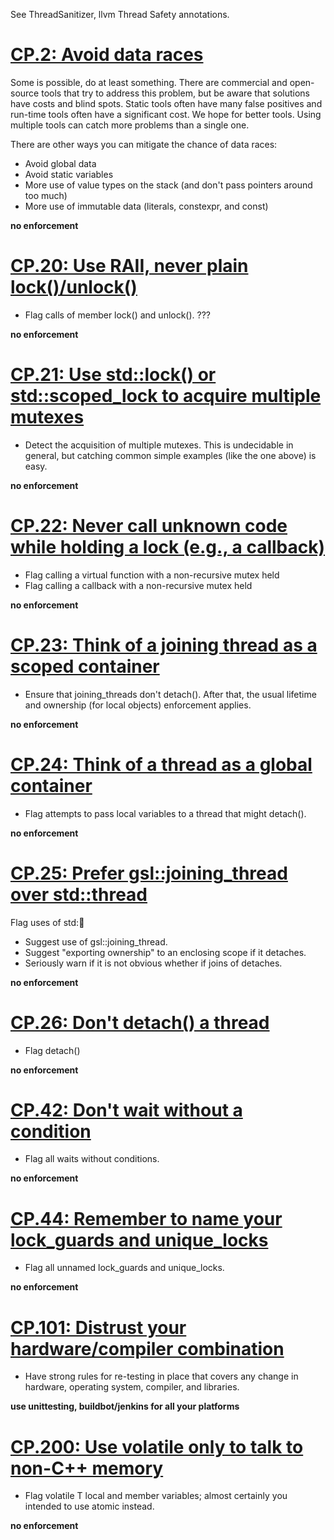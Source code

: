 See ThreadSanitizer, llvm Thread Safety annotations.

# [CP.2: Avoid data races](https://github.com/isocpp/CppCoreGuidelines/blob/master/CppCoreGuidelines.md#cp2-avoid-data-races)

Some is possible, do at least something. There are commercial and
open-source tools that try to address this problem, but be aware that
solutions have costs and blind spots. Static tools often have many false
positives and run-time tools often have a significant cost. We hope for
better tools. Using multiple tools can catch more problems than a single
one.

There are other ways you can mitigate the chance of data races:

- Avoid global data
- Avoid static variables
- More use of value types on the stack (and don't pass pointers around too much)
- More use of immutable data (literals, constexpr, and const)

**no enforcement**

# [CP.20: Use RAII, never plain lock()/unlock()](https://github.com/isocpp/CppCoreGuidelines/blob/master/CppCoreGuidelines.md#cp20-use-raii-never-plain-lockunlock)

- Flag calls of member lock() and unlock(). ???

**no enforcement**

# [CP.21: Use std::lock() or std::scoped_lock to acquire multiple mutexes](https://github.com/isocpp/CppCoreGuidelines/blob/master/CppCoreGuidelines.md#cp21-use-stdlock-or-stdscoped_lock-to-acquire-multiple-mutexes)

- Detect the acquisition of multiple mutexes. This is undecidable in general, but catching common simple examples (like the one above) is easy.

**no enforcement**

# [CP.22: Never call unknown code while holding a lock (e.g., a callback)](https://github.com/isocpp/CppCoreGuidelines/blob/master/CppCoreGuidelines.md#cp22-never-call-unknown-code-while-holding-a-lock-eg-a-callback)

- Flag calling a virtual function with a non-recursive mutex held
- Flag calling a callback with a non-recursive mutex held

**no enforcement**

# [CP.23: Think of a joining thread as a scoped container](https://github.com/isocpp/CppCoreGuidelines/blob/master/CppCoreGuidelines.md#cp23-think-of-a-joining-thread-as-a-scoped-container)

- Ensure that joining_threads don't detach(). After that, the usual lifetime and ownership (for local objects) enforcement applies.

**no enforcement**

# [CP.24: Think of a thread as a global container](https://github.com/isocpp/CppCoreGuidelines/blob/master/CppCoreGuidelines.md#cp24-think-of-a-thread-as-a-global-container)

- Flag attempts to pass local variables to a thread that might detach().

**no enforcement**

# [CP.25: Prefer gsl::joining_thread over std::thread](https://github.com/isocpp/CppCoreGuidelines/blob/master/CppCoreGuidelines.md#cp25-prefer-gsljoining_thread-over-stdthread)

Flag uses of std::thread:

- Suggest use of gsl::joining_thread.
- Suggest "exporting ownership" to an enclosing scope if it detaches.
- Seriously warn if it is not obvious whether if joins of detaches.

**no enforcement**

# [CP.26: Don't detach() a thread](https://github.com/isocpp/CppCoreGuidelines/blob/master/CppCoreGuidelines.md#cp26-dont-detach-a-thread)

- Flag detach()

**no enforcement**

# [CP.42: Don't wait without a condition](https://github.com/isocpp/CppCoreGuidelines/blob/master/CppCoreGuidelines.md#cp42-dont-wait-without-a-condition)

- Flag all waits without conditions.

**no enforcement**

# [CP.44: Remember to name your lock_guards and unique_locks](https://github.com/isocpp/CppCoreGuidelines/blob/master/CppCoreGuidelines.md#cp44-remember-to-name-your-lock_guards-and-unique_locks)

- Flag all unnamed lock_guards and unique_locks.

**no enforcement**

# [CP.101: Distrust your hardware/compiler combination](https://github.com/isocpp/CppCoreGuidelines/blob/master/CppCoreGuidelines.md#cp101-distrust-your-hardwarecompiler-combination)

- Have strong rules for re-testing in place that covers any change in hardware, operating system, compiler, and libraries.

**use unittesting, buildbot/jenkins for all your platforms**

# [CP.200: Use volatile only to talk to non-C++ memory](https://github.com/isocpp/CppCoreGuidelines/blob/master/CppCoreGuidelines.md#cp200-use-volatile-only-to-talk-to-non-c-memory)

- Flag volatile T local and member variables; almost certainly you intended to use atomic<T> instead.  

**no enforcement**
